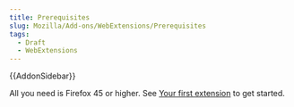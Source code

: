 ```yaml
---
title: Prerequisites
slug: Mozilla/Add-ons/WebExtensions/Prerequisites
tags:
  - Draft
  - WebExtensions
---
```

<div>{{AddonSidebar}}</div>

<p>All you need is Firefox 45 or higher. See <a href="/en-US/docs/Mozilla/Add-ons/WebExtensions/Your_first_WebExtension">Your first extension</a> to get started.</p>
